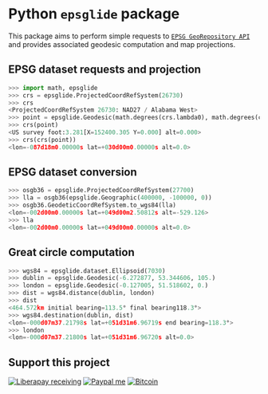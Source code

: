 # Python `epsglide` package

This package aims to perform simple requests to [`EPSG GeoRepository API`](https://apps.epsg.org/api/swagger/ui/index) and provides associated geodesic computation and map projections.

## EPSG dataset requests and projection

```python
>>> import math, epsglide
>>> crs = epsglide.ProjectedCoordRefSystem(26730)
>>> crs
<ProjectedCoordRefSystem 26730: NAD27 / Alabama West>
>>> point = epsglide.Geodesic(math.degrees(crs.lambda0), math.degrees(crs.phi0))
>>> crs(point)
<US survey foot:3.281[X=152400.305 Y=0.000] alt=0.000>
>>> crs(crs(point))
<lon=-087d18m0.00000s lat=+030d00m0.00000s alt=0.0>
```

## EPSG dataset conversion

```python
>>> osgb36 = epsglide.ProjectedCoordRefSystem(27700)
>>> lla = osgb36(epsglide.Geographic(400000, -100000, 0))                       
>>> osgb36.GeodeticCoordRefSystem.to_wgs84(lla)
<lon=-002d00m0.00000s lat=+049d00m2.50812s alt=-529.126>
>>> lla
<lon=-002d00m0.00000s lat=+049d00m0.00000s alt=0.0>
```

## Great circle computation

```python
>>> wgs84 = epsglide.dataset.Ellipsoid(7030)
>>> dublin = epsglide.Geodesic(-6.272877, 53.344606, 105.)
>>> london = epsglide.Geodesic(-0.127005, 51.518602, 0.)
>>> dist = wgs84.distance(dublin, london) 
>>> dist
<464.572km initial bearing=113.5° final bearing118.3°>
>>> wgs84.destination(dublin, dist) 
<lon=-000d07m37.21798s lat=+051d31m6.96719s end bearing=118.3°>
>>> london
<lon=-000d07m37.21800s lat=+051d31m6.96720s alt=0.0>
```

## Support this project

[![Liberapay receiving](https://img.shields.io/liberapay/goal/Toons?logo=liberapay)](https://liberapay.com/Toons/donate)
[![Paypal me](https://img.shields.io/badge/PayPal-toons-00457C?logo=paypal&logoColor=white)](https://paypal.me/toons)
[![Bitcoin](https://img.shields.io/badge/Donate-bc1q6aqr0hfq6shwlaux8a7ydvncw53lk2zynp277x-ff9900?logo=bitcoin)](https://github.com/Moustikitos/python-epsg/blob/master/docs/img/bc1q6aqr0hfq6shwlaux8a7ydvncw53lk2zynp277x.png)
